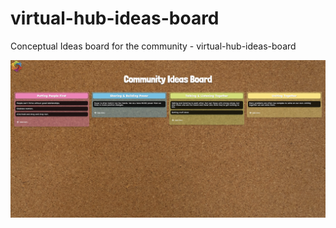 # virtual-hub-ideas-board
Conceptual Ideas board for the community - virtual-hub-ideas-board

![Screenshot](virtual-hub-ideas-board.png)
